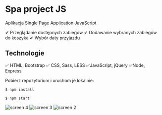 # Spa project JS

Aplikacja Single Page Application JavaScript


✔ Przeglądanie dostępnych zabiegów
✔ Dodawanie wybranych zabiegów do koszyka
✔ Wybór daty przyjazdu 

## Technologie

✅ HTML, Bootstrap
✅ CSS, Sass, LESS
✅JavaScript, jQuery
✅Node, Express

Pobierz repozytorium i uruchom je lokalnie:

`$ npm install`

`$ npm start`

![screen 4](https://user-images.githubusercontent.com/92208474/166626774-43ae5e23-8522-4f11-9024-c52ecc4d1a20.png)
![screen 3](https://user-images.githubusercontent.com/92208474/166626785-28231d80-6fc6-42db-be1b-a80d7a00a6c9.png)
![screen 2](https://user-images.githubusercontent.com/92208474/166626790-e6d5a0f9-045a-43c8-9123-10ed20cf796e.png)

